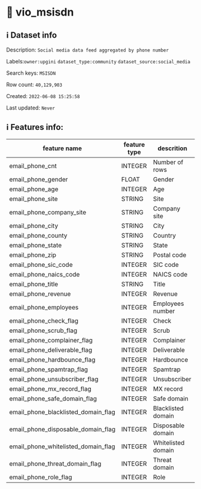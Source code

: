 # 📖 vio_msisdn 
## ℹ️ Dataset info 
Description: `Social media data feed aggregated by phone number` 

Labels:`owner:upgini` `dataset_type:community` `dataset_source:social_media` 

Search keys: `MSISDN`

Row count: `40,129,903`

Created: `2022-06-08 15:25:58` 

Last updated: `Never` 

## ℹ️ Features info:
|feature name|feature type|descrition|
|---|---|---|
|email_phone_cnt|INTEGER|Number of rows|
|email_phone_gender|FLOAT|Gender|
|email_phone_age|INTEGER|Age|
|email_phone_site|STRING|Site|
|email_phone_company_site|STRING|Company site|
|email_phone_city|STRING|City|
|email_phone_county|STRING|Country|
|email_phone_state|STRING|State|
|email_phone_zip|STRING|Postal code|
|email_phone_sic_code|INTEGER|SIC code|
|email_phone_naics_code|INTEGER|NAICS code|
|email_phone_title|STRING|Title|
|email_phone_revenue|INTEGER|Revenue|
|email_phone_employees|INTEGER|Employees number|
|email_phone_check_flag|INTEGER|Check|
|email_phone_scrub_flag|INTEGER|Scrub|
|email_phone_complainer_flag|INTEGER|Complainer|
|email_phone_deliverable_flag|INTEGER|Deliverable|
|email_phone_hardbounce_flag|INTEGER|Hardbounce|
|email_phone_spamtrap_flag|INTEGER|Spamtrap|
|email_phone_unsubscriber_flag|INTEGER|Unsubscriber|
|email_phone_mx_record_flag|INTEGER|MX record|
|email_phone_safe_domain_flag|INTEGER|Safe domain|
|email_phone_blacklisted_domain_flag|INTEGER|Blacklisted domain|
|email_phone_disposable_domain_flag|INTEGER|Disposable domain|
|email_phone_whitelisted_domain_flag|INTEGER|Whitelisted domain|
|email_phone_threat_domain_flag|INTEGER|Threat domain|
|email_phone_role_flag|INTEGER|Role|
